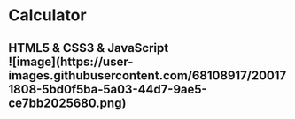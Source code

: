 # Calculator
<h2>HTML5 & CSS3 & JavaScript<br>
![image](https://user-images.githubusercontent.com/68108917/200171808-5bd0f5ba-5a03-44d7-9ae5-ce7bb2025680.png)
